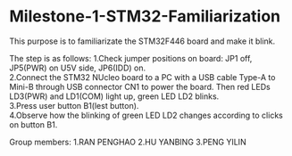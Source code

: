 # Milestone-1-STM32-Familiarization			 
This purpose is to familiarizate the STM32F446 board and make it blink.

The step is as follows: 
1.Check jumper positions on board: JP1 off, JP5(PWR) on U5V side, JP6(IDD) on.  
2.Connect the STM32 NUcleo board to a PC with a USB cable Type-A to Mini-B through USB connector CN1 to power the board. Then red LEDs LD3(PWR) and LD1(COM) light up, green LED LD2 blinks.  
3.Press user button B1(lest button).  
4.Observe how the blinking of green LED LD2 changes according to clicks on button B1. 

Group members:
1.RAN PENGHAO
2.HU YANBING
3.PENG YILIN
